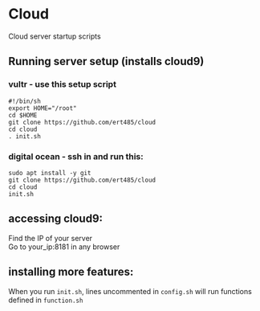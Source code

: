 # Cloud
Cloud server startup scripts

## Running server setup (installs cloud9)

### vultr - use this setup script

	#!/bin/sh
	export HOME="/root"
	cd $HOME
	git clone https://github.com/ert485/cloud
	cd cloud
	. init.sh

### digital ocean - ssh in and run this:

	sudo apt install -y git
	git clone https://github.com/ert485/cloud
	cd cloud
	init.sh

## accessing cloud9:

Find the IP of your server <br>
Go to your_ip:8181 in any browser

## installing more features:


When you run `init.sh`, lines uncommented in `config.sh` will run functions defined in `function.sh` 
